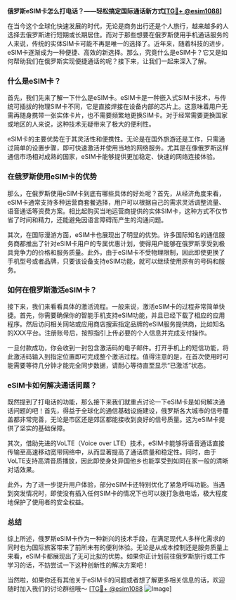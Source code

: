 **俄罗斯eSIM卡怎么打电话？——轻松搞定国际通话新方式[[TG💪+ @esim1088](https://t.me/s/esim1088)]**

在当今这个全球化快速发展的时代，无论是商务出行还是个人旅行，越来越多的人选择去俄罗斯进行短期或长期居住。而对于那些想要在俄罗斯使用手机通话服务的人来说，传统的实体SIM卡可能不再是唯一的选择了。近年来，随着科技的进步，eSIM卡逐渐成为一种便捷、高效的新选择。那么，究竟什么是eSIM卡？它又是如何帮助我们在俄罗斯实现便捷通话的呢？接下来，让我们一起来深入了解。

### 什么是eSIM卡？

首先，我们先来了解一下什么是eSIM卡。eSIM卡是一种嵌入式SIM卡技术，与传统可插拔的物理SIM卡不同，它是直接焊接在设备内部的芯片上。这意味着用户无需再随身携带一张实体卡片，也不需要频繁地更换SIM卡。对于经常需要更换国家或地区的人来说，这种技术无疑带来了极大的便利性。

eSIM卡的主要优势在于其灵活性和便携性。无论是在国外旅游还是工作，只需通过简单的设置步骤，即可快速激活并使用当地的网络服务。尤其是在像俄罗斯这样通信市场相对成熟的国家，eSIM卡能够提供更加稳定、快速的网络连接体验。

### 在俄罗斯使用eSIM卡的优势

那么，在俄罗斯使用eSIM卡到底有哪些具体的好处呢？首先，从经济角度来看，eSIM卡通常支持多种运营商套餐选择，用户可以根据自己的需求灵活调整流量、语音通话等资费方案。相比起购买当地运营商提供的实体SIM卡，这种方式不仅节省了时间和精力，还能避免因语言障碍而产生的沟通问题。

其次，在国际漫游方面，eSIM卡也展现出了明显的优势。许多国际知名的通信服务商都推出了针对eSIM卡用户的专属优惠计划，使得用户能够在俄罗斯享受到极具竞争力的价格和服务质量。此外，由于eSIM卡不受物理限制，因此即使更换了手机型号或者品牌，只要该设备支持eSIM功能，就可以继续使用原有的号码和服务。

### 如何在俄罗斯激活eSIM卡？

接下来，我们来看看具体的激活流程。一般来说，激活eSIM卡的过程非常简单快捷。首先，你需要确保你的智能手机支持eSIM功能，并且已经下载了相应的应用程序。然后访问相关网站或应用商店搜索指定品牌的eSIM服务提供商，比如知名的XXX平台。注册账号后，按照指引上传必要的个人信息并完成支付操作。

一旦付款成功，你会收到一封包含激活码的电子邮件。打开手机上的短信功能，将此激活码输入到指定位置即可完成整个激活过程。值得注意的是，在首次使用时可能需要等待几分钟才能完全同步数据，请耐心等待直至显示“已激活”状态。

### eSIM卡如何解决通话问题？

既然提到了打电话的功能，那么接下来我们就重点讨论一下eSIM卡是如何解决通话问题的吧！首先，得益于全球化的通信基础设施建设，俄罗斯各大城市的信号覆盖都非常完善，无论是市区还是郊区都能接收到良好的信号质量。这为eSIM卡提供了坚实的基础保障。

其次，借助先进的VoLTE（Voice over LTE）技术，eSIM卡能够将语音通话直接传输至高速移动宽带网络中，从而显著提高了通话质量和稳定性。同时，由于VoLTE支持高清音质播放，因此即使身处异国他乡也能享受到如同在家一般的清晰对话效果。

此外，为了进一步提升用户体验，部分eSIM卡还特别优化了紧急呼叫功能。当遇到突发情况时，即使没有插入任何SIM卡的情况下也可以拨打急救电话，极大程度地保护了使用者的安全权益。

### 总结

综上所述，俄罗斯eSIM卡作为一种新兴的技术手段，在满足现代人多样化需求的同时也为国际旅客带来了前所未有的便利体验。无论是从成本控制还是服务质量上来看，eSIM卡都展现出了无可比拟的优势。如果你正计划前往俄罗斯旅行或工作学习的话，不妨尝试一下这种创新性的解决方案吧！

当然啦，如果你还有其他关于eSIM卡的问题或者想了解更多相关信息的话，欢迎随时加入我们的讨论群组哦～ [[TG💪+ @esim1088](https://t.me/s/esim1088) ![Image](https://i.postimg.cc/4NQfJmqS/Snipaste-2025-05-13-00-14-12.png)]